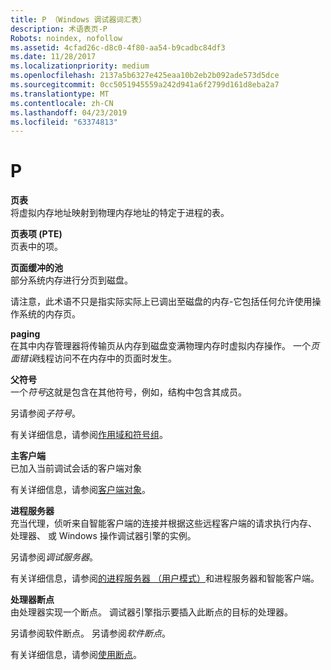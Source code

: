```yaml
---
title: P （Windows 调试器词汇表）
description: 术语表页-P
Robots: noindex, nofollow
ms.assetid: 4cfad26c-d8c0-4f80-aa54-b9cadbc84df3
ms.date: 11/28/2017
ms.localizationpriority: medium
ms.openlocfilehash: 2137a5b6327e425eaa10b2eb2b092ade573d5dce
ms.sourcegitcommit: 0cc5051945559a242d941a6f2799d161d8eba2a7
ms.translationtype: MT
ms.contentlocale: zh-CN
ms.lasthandoff: 04/23/2019
ms.locfileid: "63374813"
---
```

# <a name="p"></a>P


<span id="page_table"></span><span id="PAGE_TABLE"></span>**页表**  
将虚拟内存地址映射到物理内存地址的特定于进程的表。

<span id="page_table_entry__pte_"></span><span id="PAGE_TABLE_ENTRY__PTE_"></span>**页表项 (PTE)**  
页表中的项。

<span id="paged_pool"></span><span id="PAGED_POOL"></span>**页面缓冲的池**  
部分系统内存进行分页到磁盘。

请注意，此术语不只是指实际实际上已调出至磁盘的内存-它包括任何允许使用操作系统的内存页。

<span id="paging"></span><span id="PAGING"></span>**paging**  
在其中内存管理器将传输页从内存到磁盘变满物理内存时虚拟内存操作。 一个*页面错误*线程访问不在内存中的页面时发生。

<span id="parent_symbol"></span><span id="PARENT_SYMBOL"></span>**父符号**  
一个*符号*这就是包含在其他符号，例如，结构中包含其成员。

另请参阅*子符号*。

有关详细信息，请参阅[作用域和符号组](scopes-and-symbol-groups.md)。

<span id="primary_client"></span><span id="PRIMARY_CLIENT"></span>**主客户端**  
已加入当前调试会话的客户端对象

有关详细信息，请参阅[客户端对象](client-objects.md)。

<span id="process_server"></span><span id="PROCESS_SERVER"></span>**进程服务器**  
充当代理，侦听来自智能客户端的连接并根据这些远程客户端的请求执行内存、 处理器、 或 Windows 操作调试器引擎的实例。

另请参阅*调试服务器*。

有关详细信息，请参阅[的进程服务器 （用户模式）](process-servers--user-mode-.md)和进程服务器和智能客户端。

<span id="processor_breakpoint"></span><span id="PROCESSOR_BREAKPOINT"></span>**处理器断点**  
由处理器实现一个断点。 调试器引擎指示要插入此断点的目标的处理器。

另请参阅软件断点。 另请参阅*软件断点*。

有关详细信息，请参阅[使用断点](using-breakpoints.md)。

 

 





